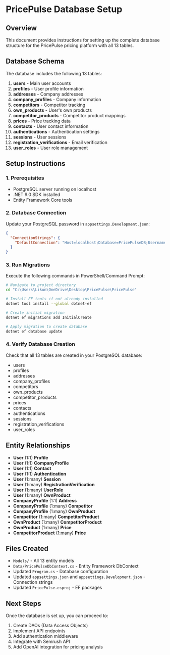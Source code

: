 # PricePulse Database Setup

## Overview
This document provides instructions for setting up the complete database structure for the PricePulse pricing platform with all 13 tables.

## Database Schema
The database includes the following 13 tables:
1. **users** - Main user accounts
2. **profiles** - User profile information
3. **addresses** - Company addresses
4. **company_profiles** - Company information
5. **competitors** - Competitor tracking
6. **own_products** - User's own products
7. **competitor_products** - Competitor product mappings
8. **prices** - Price tracking data
9. **contacts** - User contact information
10. **authentications** - Authentication settings
11. **sessions** - User sessions
12. **registration_verifications** - Email verification
13. **user_roles** - User role management

## Setup Instructions

### 1. Prerequisites
- PostgreSQL server running on localhost
- .NET 9.0 SDK installed
- Entity Framework Core tools

### 2. Database Connection
Update your PostgreSQL password in `appsettings.Development.json`:
```json
{
  "ConnectionStrings": {
    "DefaultConnection": "Host=localhost;Database=PricePulseDB;Username=postgres;Password=YOUR_PASSWORD"
  }
}
```

### 3. Run Migrations
Execute the following commands in PowerShell/Command Prompt:

```bash
# Navigate to project directory
cd "C:\Users\Likun\OneDrive\Desktop\PricePulse\PricePulse"

# Install EF tools if not already installed
dotnet tool install --global dotnet-ef

# Create initial migration
dotnet ef migrations add InitialCreate

# Apply migration to create database
dotnet ef database update
```

### 4. Verify Database Creation
Check that all 13 tables are created in your PostgreSQL database:
- users
- profiles
- addresses
- company_profiles
- competitors
- own_products
- competitor_products
- prices
- contacts
- authentications
- sessions
- registration_verifications
- user_roles

## Entity Relationships
- **User** (1:1) **Profile**
- **User** (1:1) **CompanyProfile**
- **User** (1:1) **Contact**
- **User** (1:1) **Authentication**
- **User** (1:many) **Session**
- **User** (1:many) **RegistrationVerification**
- **User** (1:many) **UserRole**
- **User** (1:many) **OwnProduct**
- **CompanyProfile** (1:1) **Address**
- **CompanyProfile** (1:many) **Competitor**
- **CompanyProfile** (1:many) **OwnProduct**
- **Competitor** (1:many) **CompetitorProduct**
- **OwnProduct** (1:many) **CompetitorProduct**
- **OwnProduct** (1:many) **Price**
- **CompetitorProduct** (1:many) **Price**

## Files Created
- `Models/` - All 13 entity models
- `Data/PricePulseDbContext.cs` - Entity Framework DbContext
- Updated `Program.cs` - Database configuration
- Updated `appsettings.json` and `appsettings.Development.json` - Connection strings
- Updated `PricePulse.csproj` - EF packages

## Next Steps
Once the database is set up, you can proceed to:
1. Create DAOs (Data Access Objects)
2. Implement API endpoints
3. Add authentication middleware
4. Integrate with Semrush API
5. Add OpenAI integration for pricing analysis